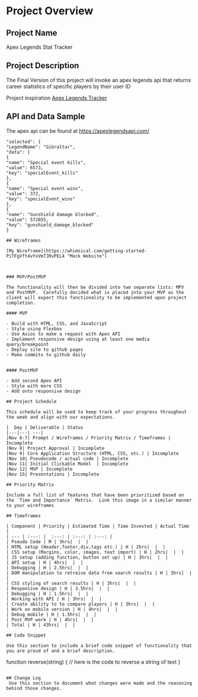 # Project Overview

## Project Name

Apex Legends Stat Tracker

## Project Description

The Final Version of this project will invoke an apex legends api that returns career statistics of specific players by their user ID

Project inspiration [Apex Legends Tracker](https://apex.tracker.gg "Apex Legends Tracker")

## API and Data Sample

The apex api can be found at https://apexlegendsapi.com/

```"legends": {
"selected": {
"LegendName": "Gibraltar",
"data": [
{
"name": "Special event kills",
"value": 6573,
"key": "specialEvent_kills"
},
{
"name": "Special event wins",
"value": 372,
"key": "specialEvent_wins"
},
{
"name": "Gunshield damage blocked",
"value": 572655,
"key": "gunshield_damage_blocked"
}

## Wireframes

[My Wireframe](https://whimsical.com/getting-started-PiTFgVft4vYxVmTJRvPEL4 "Mock Website")



### MVP/PostMVP

The functionality will then be divided into two separate lists: MPV and PostMVP.  Carefully decided what is placed into your MVP as the client will expect this functionality to be implemented upon project completion.  

#### MVP 

- Build with HTML, CSS, and JavaScript
- Style using Flexbox 
- Use Axios to make a request with Apex API
- Implement responsive design using at least one media query/breakpoint
- Deploy site to github pages
- Make commits to github daily


#### PostMVP  

- Add second Apex API
- Style with more CSS 
- Add onto responsive design 

## Project Schedule

This schedule will be used to keep track of your progress throughout the week and align with our expectations.  

|  Day | Deliverable | Status
|---|---| ---|
|Nov 6-7| Prompt / Wireframes / Priority Matrix / Timeframes | Incomplete
|Nov 8| Project Approval | Incomplete
|Nov 9| Core Application Structure (HTML, CSS, etc.) | Incomplete
|Nov 10| Pseudocode / actual code | Incomplete
|Nov 11| Initial Clickable Model  | Incomplete
|Nov 12| MVP | Incomplete
|Nov 15| Presentations | Incomplete

## Priority Matrix

Include a full list of features that have been prioritized based on the `Time and Importance` Matrix.  Link this image in a similar manner to your wireframes

## Timeframes

| Component | Priority | Estimated Time | Time Invested | Actual Time |
| --- | :---: |  :---: | :---: | :---: |
| Pseudo Code | M | 3hrs|  |  |
| HTML setup (Header,footer,div,tags etc.) | H | 2hrs|  |  |
| CSS setup (Margins, color, images, text import) | H | 2hrs|  |  |
| JS setup (adding function, button set up) | H | 3hrs|  |  |
| API setup | H | 4hrs|  |  |
| Debugging | H | 2.5hrs|  |  |
| DOM manipulation to retreive data from search results | H | 3hrs|  |  |
| CSS styling of search results | H | 3hrs|  |  |
| Responsive design | H | 3.5hrs|  |  |
| Debugging | H | 1.5hrs|  |  |
| Working with API | H | 3hrs|  |  |
| Create ability to to compare players | H | 3hrs|  |  |
| Work on mobile version | H | 4hrs|  |  |
| Debug mobile | H | 1.5hrs|  |  |
| Post MVP work | H | 4hrs|  |  |
| Total | H | 43hrs|  |  |

## Code Snippet

Use this section to include a brief code snippet of functionality that you are proud of and a brief description.  

```
function reverse(string) {
	// here is the code to reverse a string of text
}
```

## Change Log
 Use this section to document what changes were made and the reasoning behind those changes.  